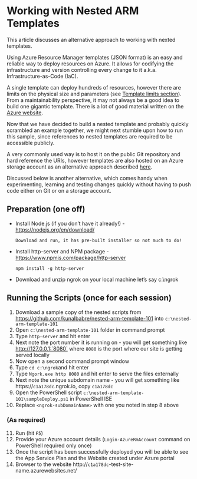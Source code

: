 # Working with Nested ARM Templates

This article discusses an alternative approach to working with nexted templates.

Using Azure Resource Manager templates (JSON format) is an easy and reliable way to deploy resources on Azure. It allows for codifying the infrastructure and version controlling every change to it a.k.a. Infrastructure-as-Code (IaC).

A single template can deploy hundreds of resources, however there are limits on the physical size and parameters (see [Template limits section](https://docs.microsoft.com/en-us/azure/azure-subscription-service-limits)). From a maintainability perspective, it may not always be a good idea to build one gigantic template. There is a lot of good material written on the [Azure website](https://docs.microsoft.com/en-us/azure/azure-resource-manager/resource-manager-template-best-practices#single-template-vs-nested-templates).

Now that we have decided to build a nested template and probably quickly scrambled an example together, we might next stumble upon how to run this sample, since references to nested templates are required to be accessible publicly. 

A very commonly used way is to host it on the public Git repository and hard reference the URIs, however templates are also hosted on an Azure storage account as an alternative approach described [here](https://docs.microsoft.com/en-us/azure/vs-azure-tools-resource-groups-ci-in-vsts?toc=%2fazure%2fazure-resource-manager%2ftoc.json).


Discussed below is another alternative, which comes handy when experimenting, learning and testing changes quickly without having to push code either on Git or on a storage account.

## Preparation (one off)

- Install Node.js (if you don’t have it already!) - https://nodejs.org/en/download/
    
    ```Download and run, it has pre-built installer so not much to do!```

- Install http-server and NPM package - https://www.npmjs.com/package/http-server
    
    ```npm install -g http-server```

- Download and unzip ngrok on your local machine let’s say c:\ngrok
 
## Running the Scripts (once for each session)

1. Download a sample copy of the nested scripts from https://github.com/kunalbabre/nested-arm-template-101 into `c:\nested-arm-template-101`
2. Open `c:\nested-arm-template-101` folder in command prompt 
3. Type `http-server` and hit enter 
4. Next note the port number it is running on - you will get something like  http://127.0.0.1:`8080` where `8080` is the port where our site is getting served locally
5. Now open a second command prompt window 
6. Type `cd c:\ngrok`and hit enter 
7. Type `Ngork.exe http 8080` and hit enter to serve the files externally
8. Next note the unique subdomain name - you will get something like https://`c1a178dc`.ngrok.io, copy `c1a178dc`
9. Open the PowerShell script `c:\nested-arm-template-101\sampleDeploy.ps1` in PowerShell ISE
10. Replace `<ngrok-subDomainName>` with one you noted in step 8 above
### (As required)
11.	Run (hit `F5`)
12. Provide your Azure account details (`Login-AzureRmAccount` command on PowerShell required only once)
13. Once the script has been successfully deployed you will be able to see the App Service Plan and the Website created under Azure portal 
14. Browser to the website http://`c1a178dc`-test-site-name.azurewebsites.net/